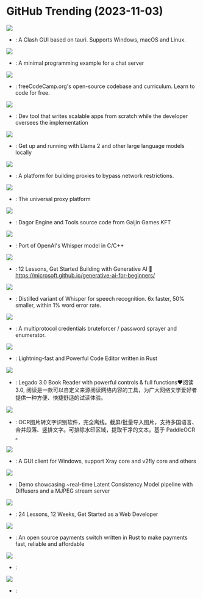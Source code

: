 # GitHub Trending (2023-11-03)

![](https://img.shields.io/badge/TypeScript-New%204-green?style=flat-square&logo=appveyor)
- [](https://github.comundefined): A Clash GUI based on tauri. Supports Windows, macOS and Linux.

![](https://img.shields.io/badge/C-New%201-green?style=flat-square&logo=appveyor)
- [](https://github.comundefined): A minimal programming example for a chat server

![](https://img.shields.io/badge/TypeScript-New%20213-green?style=flat-square&logo=appveyor)
- [](https://github.comundefined): freeCodeCamp.org's open-source codebase and curriculum. Learn to code for free.

![](https://img.shields.io/badge/Python-New%20229-green?style=flat-square&logo=appveyor)
- [](https://github.comundefined): Dev tool that writes scalable apps from scratch while the developer oversees the implementation

![](https://img.shields.io/badge/Go-New%201-green?style=flat-square&logo=appveyor)
- [](https://github.comundefined): Get up and running with Llama 2 and other large language models locally

![](https://img.shields.io/badge/Go-New%20203-green?style=flat-square&logo=appveyor)
- [](https://github.comundefined): A platform for building proxies to bypass network restrictions.

![](https://img.shields.io/badge/Go-New%20316-green?style=flat-square&logo=appveyor)
- [](https://github.comundefined): The universal proxy platform

![](https://img.shields.io/badge/C%2B%2B-New%20488-green?style=flat-square&logo=appveyor)
- [](https://github.comundefined): Dagor Engine and Tools source code from Gaijin Games KFT

![](https://img.shields.io/badge/C-New%20268-green?style=flat-square&logo=appveyor)
- [](https://github.comundefined): Port of OpenAI's Whisper model in C/C++

![](https://img.shields.io/badge/Jupyter%20Notebook-New%20784-green?style=flat-square&logo=appveyor)
- [](https://github.comundefined): 12 Lessons, Get Started Building with Generative AI 🔗 https://microsoft.github.io/generative-ai-for-beginners/

![](https://img.shields.io/badge/none-New%20378-green?style=flat-square&logo=appveyor)
- [](https://github.comundefined): Distilled variant of Whisper for speech recognition. 6x faster, 50% smaller, within 1% word error rate.

![](https://img.shields.io/badge/Rust-New%20182-green?style=flat-square&logo=appveyor)
- [](https://github.comundefined): A multiprotocol credentials bruteforcer / password sprayer and enumerator.

![](https://img.shields.io/badge/Rust-New%20190-green?style=flat-square&logo=appveyor)
- [](https://github.comundefined): Lightning-fast and Powerful Code Editor written in Rust

![](https://img.shields.io/badge/Kotlin-New%2066-green?style=flat-square&logo=appveyor)
- [](https://github.comundefined): Legado 3.0 Book Reader with powerful controls & full functions❤️阅读3.0, 阅读是一款可以自定义来源阅读网络内容的工具，为广大网络文学爱好者提供一种方便、快捷舒适的试读体验。

![](https://img.shields.io/badge/Python-New%20530-green?style=flat-square&logo=appveyor)
- [](https://github.comundefined): OCR图片转文字识别软件，完全离线。截屏/批量导入图片，支持多国语言、合并段落、竖排文字。可排除水印区域，提取干净的文本。基于 PaddleOCR 。

![](https://img.shields.io/badge/C%23-New%20776-green?style=flat-square&logo=appveyor)
- [](https://github.comundefined): A GUI client for Windows, support Xray core and v2fly core and others

![](https://img.shields.io/badge/Python-New%2022-green?style=flat-square&logo=appveyor)
- [](https://github.comundefined): Demo showcasing ~real-time Latent Consistency Model pipeline with Diffusers and a MJPEG stream server

![](https://img.shields.io/badge/JavaScript-New%2058-green?style=flat-square&logo=appveyor)
- [](https://github.comundefined): 24 Lessons, 12 Weeks, Get Started as a Web Developer

![](https://img.shields.io/badge/Rust-New%20141-green?style=flat-square&logo=appveyor)
- [](https://github.comundefined): An open source payments switch written in Rust to make payments fast, reliable and affordable

![](https://img.shields.io/badge/CSS-New%2067-green?style=flat-square&logo=appveyor)
- [](https://github.comundefined): 

![](https://img.shields.io/badge/Jupyter%20Notebook-New%20188-green?style=flat-square&logo=appveyor)
- [](https://github.comundefined): 


